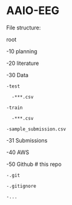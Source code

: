 # AAIO-EEG
File structure:

root

  -10 planning
  
  -20 literature
  
  -30 Data
  
    -test
    
      -***.csv
      
    -train
    
      -***.csv
      
    -sample_submission.csv
    
  -31 Submissions
  
  -40 AWS
  
  -50 Github # this repo
  
    -.git
    
    -.gitignore
    
    -...
